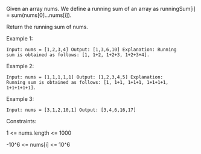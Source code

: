 Given an array nums. We define a running sum of an array as runningSum[i] = sum(nums[0]…nums[i]).

Return the running sum of nums.

Example 1:

<code>Input: nums = [1,2,3,4]
Output: [1,3,6,10]
Explanation: Running sum is obtained as follows: [1, 1+2, 1+2+3, 1+2+3+4].</code>

Example 2:

<code>Input: nums = [1,1,1,1,1]
Output: [1,2,3,4,5]
Explanation: Running sum is obtained as follows: [1, 1+1, 1+1+1, 1+1+1+1, 1+1+1+1+1].</code>

Example 3:

<code>Input: nums = [3,1,2,10,1]
Output: [3,4,6,16,17]</code>
 

Constraints:

1 <= nums.length <= 1000

-10^6 <= nums[i] <= 10^6
